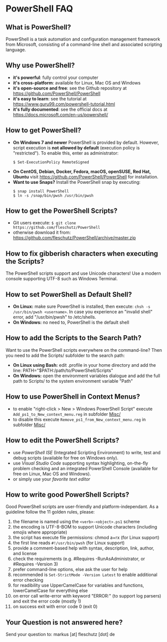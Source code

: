 PowerShell FAQ
==============

What is PowerShell?
-------------------
PowerShell is a task automation and configuration management framework from Microsoft, consisting of a command-line shell and associated scripting language. 

Why use PowerShell?
-------------------
* **it's powerful**: fully control your computer
* **it's cross-platform**: available for Linux, Mac OS and Windows
* **it's open-source and free**: see the Github repository at https://github.com/PowerShell/PowerShell 
* **it's easy to learn**: see the tutorial at https://www.guru99.com/powershell-tutorial.html
* **it's fully documented**: see the official docs at https://docs.microsoft.com/en-us/powershell/

How to get PowerShell?
----------------------
* **On Windows 7 and newer** PowerShell is provided by default. However, script execution is **not allowed by default** (execution policy is "restricted"). To enable this, enter as administrator:
   ```
   $ Set-ExecutionPolicy RemoteSigned
   ```
* **On CentOS, Debian, Docker, Fedora, macOS, openSUSE, Red Hat, Ubuntu** visit https://github.com/PowerShell/PowerShell for installation.
* **Want to use Snaps?** Install the PowerShell snap by executing:
   ```
   $ snap install PowerShell
   $ ln -s /snap/bin/pwsh /usr/bin/pwsh
   ```

How to get the PowerShell Scripts?
----------------------------------
* Git users execute: `$ git clone https://github.com/fleschutz/PowerShell`
* otherwise download it from: https://github.com/fleschutz/PowerShell/archive/master.zip

How to fix gibberish characters when executing the Scripts?
-----------------------------------------------------------
The PowerShell scripts support and use Unicode characters! Use a modern console supporting UTF-8 such as Windows Terminal.

How to set PowerShell as Default Shell?
---------------------------------------
* **On Linux:** make sure PowerShell is installed, then execute: `chsh -s /usr/bin/pwsh <username>`. In case you experience an "invalid shell" error, add "/usr/bin/pwsh" to /etc/shells.
* **On Windows:** no need to, PowerShell is the default shell


How to add the Scripts to the Search Path?
------------------------------------------
Want to use the PowerShell scripts everywhere on the command-line? Then you need to add the Scripts/ subfolder to the search path:

* **On Linux using Bash:** edit .profile in your home directory and add the line: PATH="$PATH:/path/to/PowerShell/Scripts"
* **On Windows:** open the environment variables dialogue and add the full path to Scripts/ to the system environment variable "Path"


How to use PowerShell in Context Menus?
---------------------------------------
* to enable "right-click > New > Windows PowerShell Script" execute `Add_ps1_to_New_context_menu.reg` in subfolder [Misc/](Misc)
* to disable this execute `Remove_ps1_from_New_context_menu.reg` in subfolder [Misc/](Misc)


How to edit the PowerShell Scripts?
-----------------------------------
* use *PowerShell ISE* (Integrated Scripting Environment) to write, test and debug scripts (available for free on Windows only).
* use *Visual Studio Code* supporting syntax highlighting, on-the-fly problem checking and an integrated PowerShell Console (available for free on Linux, Mac OS and Windows).
* or simply use your *favorite text editor*

How to write good PowerShell Scripts?
-------------------------------------
Good PowerShell scripts are user-friendly and platform-independant. As a guideline follow the 11 golden rules, please:

1. the filename is named using the `<verb>-<object>.ps1` scheme
2. the encoding is UTF-8-BOM to support Unicode characters (including emojis where appropriate)
3. the script has execute file permissions: chmod a+rx <file> (for Linux support)
4. the first line reads `#!/usr/bin/pwsh` (for Linux support)
5. provide a comment-based help with syntax, description, link, author, and license
6. check the requirements (e.g. #Requires -RunAsAdministrator, or #Requires -Version 3)
7. prefer command-line options, else ask the user for help
8. recommended is `Set-StrictMode -Version Latest` to enable additional error checking
9. for readibility use UpperCamelCase for variables and functions, lowerCamelCase for everything else
10. on error call write-error with keyword "ERROR:" (to support log parsers) and exit the error code (mostly 1)
11. on success exit with error code 0 (exit 0)

Your Question is not answered here?
-----------------------------------
Send your question to: markus [at] fleschutz [dot] de
